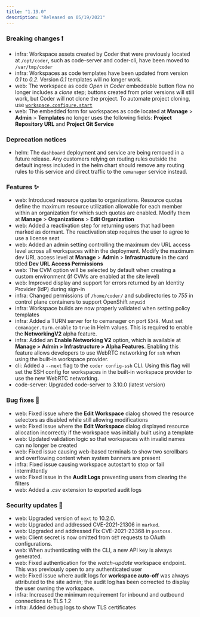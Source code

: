 ```yaml
---
title: "1.19.0"
description: "Released on 05/19/2021"
---
```


### Breaking changes ❗

- infra: Workspace assets created by Coder that were previously located at
  `/opt/coder`, such as code-server and coder-cli, have been moved to
  `/var/tmp/coder`
- infra: Workspaces as code templates have been updated from version _0.1_ to
  _0.2_. Version _0.1_ templates will no longer work.
- web: The workspace as code _Open in Coder_ embeddable button flow no longer
  includes a _clone_ step; buttons created from prior versions will still work,
  but Coder will not clone the project. To automate project cloning, use
  [`workspace.configure.start`](../workspaces/workspaces-as-code/templates.md#workspaceconfigurestart)
- web: The embedded form for workspaces as code located at **Manage** >
  **Admin** > **Templates** no longer uses the following fields: **Project
  Repository URL** and **Project Git Service**

### Deprecation notices 

- helm: The `dashboard` deployment and service are being removed in a future
  release. Any customers relying on routing rules outside the default ingress
  included in the helm chart should remove any routing rules to this service
  and direct traffic to the `cemanager` service instead.

### Features ✨

- web: Introduced resource quotas to organizations. Resource quotas define the
  maximum resource utilization allowable for each member within an organization
  for which such quotas are enabled. Modify them at **Manage** >
  **Organizations** > **Edit Organization**
- web: Added a reactivation step for returning users that had been marked as
  dormant. The reactivation step requires the user to agree to use a license
  seat
- web: Added an admin setting controlling the maximum dev URL access level
  across all workspaces within the deployment. Modify the maximum dev URL access
  level at **Manage** > **Admin** > **Infrastructure** in the card titled **Dev
  URL Access Permissions**
- web: The CVM option will be selected by default when creating a custom
  environment (if CVMs are enabled at the site level)
- web: Improved display and support for errors returned by an Identity Provider
  (IdP) during sign-in
- infra: Changed permissions of `/home/coder/` and subdirectories to _755_ in
  control plane containers to support OpenShift `anyuid`
- infra: Workspace builds are now properly validated when setting policy
  templates
- infra: Added a TURN server for to cemanager on port `5349`. Must set
  `cemanager.turn.enable` to `true` in Helm values. This is required to enable
  the **NetworkingV2** alpha feature.
- infra: Added an **Enable Networking V2** option, which is available at
  **Manage > Admin > Infrastructure > Alpha Features**. Enabling this feature
  allows developers to use WebRTC networking for `ssh` when using the built-in
  workspace provider.
- cli: Added a `--next` flag to the `coder config-ssh` CLI. Using this flag will
  set the SSH config for workspaces in the built-in workspace provider to use
  the new WebRTC networking.
- code-server: Upgraded code-server to 3.10.0 (latest version)

### Bug fixes 🐛

- web: Fixed issue where the **Edit Workspace** dialog showed the resource
  selectors as disabled while still allowing modifications
- web: Fixed issue where the **Edit Workspace** dialog displayed resource
  allocation incorrectly if the workspace was initially built using a template
- web: Updated validation logic so that workspaces with invalid names can no
  longer be created
- web: Fixed issue causing web-based terminals to show two scrollbars and
  overflowing content when system banners are present
- infra: Fixed issue causing workspace autostart to stop or fail intermittently
- web: Fixed issue in the **Audit Logs** preventing users from clearing the
  filters
- web: Added a _.csv_ extension to exported audit logs

### Security updates 🔐

- web: Upgraded version of `next` to 10.2.0.
- web: Upgraded and addressed CVE-2021-21306 in `marked`.
- web: Upgraded and addressed Fix CVE-2021-23368 in `postcss`.
- web: Client secret is now omitted from `GET` requests to OAuth configurations.
- web: When authenticating with the CLI, a new API key is always generated.
- web: Fixed authentication for the _watch-update_ workspace endpoint. This was
  previously open to any authenticated user
- web: Fixed issue where audit logs for **workspace auto-off** was always
  attributed to the site admin; the audit log has been corrected to display the
  user owning the workspace.
- infra: Increased the minimum requirement for inbound and outbound connections
  to TLS 1.2
- infra: Added debug logs to show TLS certificates
